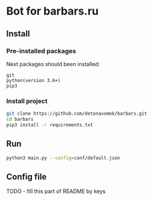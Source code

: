 # Bot for barbars.ru

## Install

### Pre-installed packages

Next packages should been installed:
```
git
python(version 3.6+)
pip3
```

### Install project

```sh
git clone https://github.com/detonavomek/barbars.git
cd barbars
pip3 install -r requirements.txt
```

## Run

```sh
python3 main.py --config=conf/default.json
```

## Config file

TODO - fill this part of README by keys
